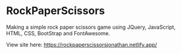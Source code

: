 # RockPaperScissors
Making a simple rock paper scissors game using JQuery, JavaScript, HTML, CSS, BootStrap and FontAwesome.

View site here: https://rockpaperscissorsjonathan.netlify.app/
